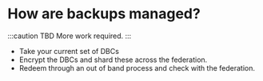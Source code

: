 # How are backups managed? 

:::caution
TBD More work required. 
:::

- Take your current set of DBCs
- Encrypt the DBCs and shard these across the federation. 
- Redeem through an out of band process and check with the federation.